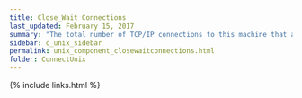 ```yaml
---
title: Close_Wait Connections
last_updated: February 15, 2017
summary: "The total number of TCP/IP connections to this machine that are in the CLOSE_WAIT state, where the remote end of the connection has shut down, and is waiting for the local end to do the same."
sidebar: c_unix_sidebar
permalink: unix_component_closewaitconnections.html
folder: ConnectUnix
---
```



{% include links.html %}
